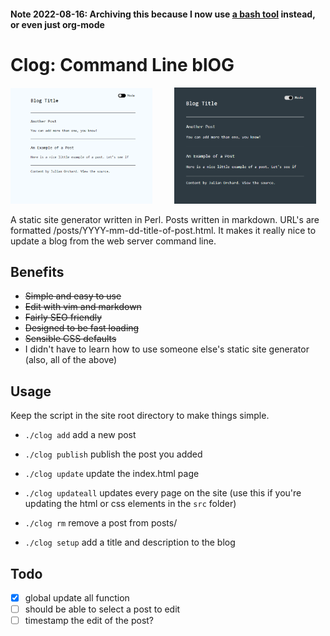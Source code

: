 #### Note 2022-08-16: Archiving this because I now use [a bash tool](https://github.com/julianorchard/julianorchard.github.io) instead, or even just org-mode

# Clog: Command Line blOG

<p float="left">
  <img alt="Example image of the clog website, light theme version." src=".github/light.png" width="45%" />
  &nbsp; &nbsp; &nbsp; &nbsp;
  <img alt="Example image of the clog website, dark themed version" src=".github/dark.png" width="45%" />
</p>

A static site generator written in Perl. Posts written in markdown.
URL's are formatted /posts/YYYY-mm-dd-title-of-post.html. It makes it really
nice to update a blog from the web server
command line.

## Benefits

- ~~Simple and easy to use~~
- ~~Edit with vim and markdown~~
- ~~Fairly SEO friendly~~
- ~~Designed to be fast loading~~
- ~~Sensible CSS defaults~~
- I didn't have to learn how to use someone else's
  static site generator (also, all of the above)

## Usage

Keep the script in the site root directory to make
things simple.

- `./clog add` add a new post

- `./clog publish` publish the post you added

- `./clog update` update the index.html page

- `./clog updateall` updates every page on the site
(use this if you're updating the html or css elements in
the `src` folder)

- `./clog rm` remove a post from posts/

- `./clog setup` add a title and description to the
blog

## Todo

- [x] global update all function
- [ ] should be able to select a post to edit
- [ ] timestamp the edit of the post?

